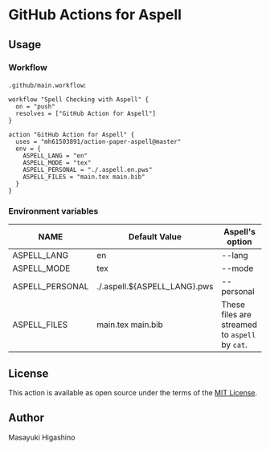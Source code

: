 # GitHub Actions for Aspell

## Usage

### Workflow

`.github/main.workflow`:

```hcl
workflow "Spell Checking with Aspell" {
  on = "push"
  resolves = ["GitHub Action for Aspell"]
}

action "GitHub Action for Aspell" {
  uses = "mh61503891/action-paper-aspell@master"
  env = {
    ASPELL_LANG = "en"
    ASPELL_MODE = "tex"
    ASPELL_PERSONAL = "./.aspell.en.pws"
    ASPELL_FILES = "main.tex main.bib"
  }
}
```

### Environment variables

|NAME|Default Value|Aspell's option|
|---|---|---|
|ASPELL_LANG|en|--lang|
|ASPELL_MODE|tex|--mode|
|ASPELL_PERSONAL|./.aspell.${ASPELL_LANG}.pws|--personal|
|ASPELL_FILES|main.tex main.bib|These files are streamed to `aspell` by `cat`.|

## License

This action is available as open source under the terms of the [MIT License](http://opensource.org/licenses/MIT).

## Author

Masayuki Higashino
